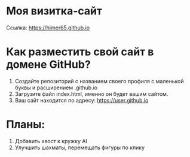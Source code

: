 # Моя визитка-сайт
Ссылка: https://himer65.github.io

# Как разместить свой сайт в домене GitHub?
1. Создайте репозиторий с названием своего профиля с маленькой буквы и расширением .github.io
2. Загрузите файл index.html, именно он будет вашим сайтом.
3. Ваш сайт находится по адресу: https://user.github.io

# Планы:
1. Добавить хвост к кружку AI
2. Улучшить шахматы, перемещать фигуры по клику
